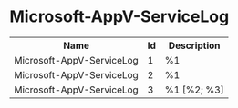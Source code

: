 # Microsoft-AppV-ServiceLog

<table>
<colgroup><col/><col/><col/></colgroup>
<tr><th>Name</th><th>Id</th><th>Description</th></tr>
<tr><td>Microsoft-AppV-ServiceLog</td><td>1</td><td>%1</td></tr>
<tr><td>Microsoft-AppV-ServiceLog</td><td>2</td><td>%1</td></tr>
<tr><td>Microsoft-AppV-ServiceLog</td><td>3</td><td>%1 [%2; %3]</td></tr>
</table>

